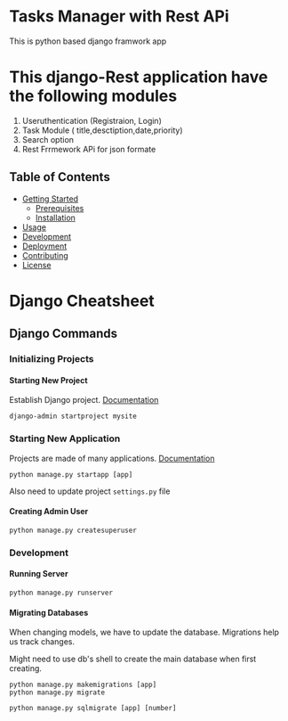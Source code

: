 # Tasks Manager with Rest APi
This is python based django framwork app

# This django-Rest application have the following modules

1. Useruthentication (Registraion, Login)
2. Task Module ( title,desctiption,date,priority)
3. Search option
4. Rest Frrmework APi for json formate

## Table of Contents

- [Getting Started](#getting-started)
  - [Prerequisites](#prerequisites)
  - [Installation](#installation)
- [Usage](#usage)
- [Development](#development)
- [Deployment](#deployment)
- [Contributing](#contributing)
- [License](#license)


# Django Cheatsheet

## Django Commands

### Initializing Projects

#### Starting New Project

Establish Django project. [Documentation](https://docs.djangoproject.com/en/1.11/glossary/#term-project)

```console
django-admin startproject mysite
```

### Starting New Application

Projects are made of many applications. [Documentation](https://docs.djangoproject.com/en/1.11/ref/django-admin/#django-admin-migrate)

```console
python manage.py startapp [app]
```

Also need to update project ```settings.py``` file

#### Creating Admin User

```console
python manage.py createsuperuser
```

### Development

#### Running Server

```console
python manage.py runserver
```

#### Migrating Databases

When changing models, we have to update the database. Migrations help us track changes.

Might need to use db's shell to create the main database when first creating.

```console
python manage.py makemigrations [app]
python manage.py migrate
```

```console
python manage.py sqlmigrate [app] [number]
```